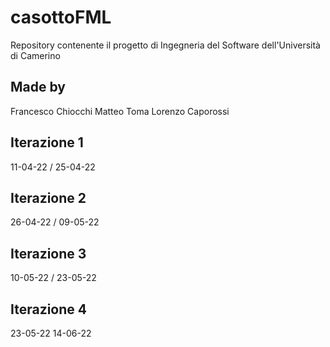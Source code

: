 # casottoFML
Repository contenente il progetto di Ingegneria del Software dell'Università di Camerino

## Made by
Francesco Chiocchi
Matteo Toma
Lorenzo Caporossi

## Iterazione 1
11-04-22 / 25-04-22

## Iterazione 2
26-04-22 / 09-05-22

## Iterazione 3
10-05-22 / 23-05-22

## Iterazione 4
23-05-22
14-06-22

